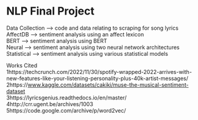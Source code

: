 # NLP Final Project
Data Collection --> code and data relating to scraping for song lyrics<br />
AffectDB --> sentiment analysis using an affect lexicon<br />
BERT --> sentiment analysis using BERT<br />
Neural --> sentiment analysis using two neural network architectures<br />
Statistical --> sentiment analysis using various statistical models<br />

Works Cited<br />
1https://techcrunch.com/2022/11/30/spotify-wrapped-2022-arrives-with-new-features-like-your-listening-personality-plus-40k-artist-messages/<br />
2https://www.kaggle.com/datasets/cakiki/muse-the-musical-sentiment-dataset<br />
3https://lyricsgenius.readthedocs.io/en/master/<br />
4http://crr.ugent.be/archives/1003<br />
5https://code.google.com/archive/p/word2vec/<br />
